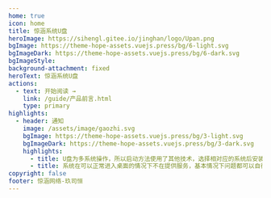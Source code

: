 ```yaml
---
home: true
icon: home
title: 惊涵系统U盘
heroImage: https://sihengl.gitee.io/jinghan/logo/Upan.png
bgImage: https://theme-hope-assets.vuejs.press/bg/6-light.svg
bgImageDark: https://theme-hope-assets.vuejs.press/bg/6-dark.svg
bgImageStyle:
background-attachment: fixed
heroText: 惊涵系统U盘
actions: 
  - text: 开始阅读 →
    link: /guide/产品前言.html
    type: primary
highlights:
  - header: 通知
    image: /assets/image/gaozhi.svg
    bgImage: https://theme-hope-assets.vuejs.press/bg/3-light.svg
    bgImageDark: https://theme-hope-assets.vuejs.press/bg/3-dark.svg
    highlights:
      - title: U盘为多系统操作，所以启动方法使用了其他技术，选择相对应的系统后安装和操作和官方系统盘一样。
      - title: 系统在可以正常进入桌面的情况下不在提供服务，基本情况下问题都可以自行百度解决！！！
copyright: false
footer: 惊涵网络-玖司恒
---
```

